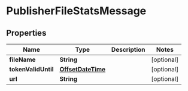 

# PublisherFileStatsMessage

## Properties

Name | Type | Description | Notes
------------ | ------------- | ------------- | -------------
**fileName** | **String** |  |  [optional]
**tokenValidUntil** | [**OffsetDateTime**](OffsetDateTime.md) |  |  [optional]
**url** | **String** |  |  [optional]



